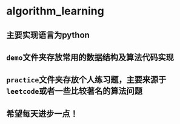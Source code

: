 # algorithm_learning
## 主要实现语言为python
## `demo`文件夹存放常用的数据结构及算法代码实现
## `practice`文件夹存放个人练习题，主要来源于`leetcode`或者一些比较著名的算法问题
## 希望每天进步一点！
